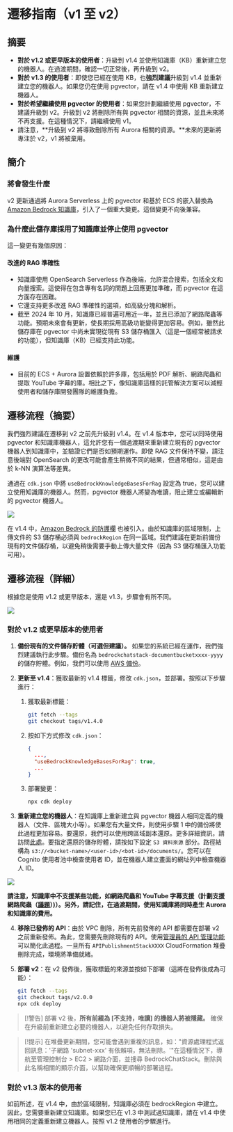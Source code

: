 # 遷移指南（v1 至 v2）

## 摘要

- **對於 v1.2 或更早版本的使用者**：升級到 v1.4 並使用知識庫（KB）重新建立您的機器人。在過渡期間，確認一切正常後，再升級到 v2。
- **對於 v1.3 的使用者**：即使您已經在使用 KB，也**強烈建議**升級到 v1.4 並重新建立您的機器人。如果您仍在使用 pgvector，請在 v1.4 中使用 KB 重新建立機器人。
- **對於希望繼續使用 pgvector 的使用者**：如果您計劃繼續使用 pgvector，不建議升級到 v2。升級到 v2 將刪除所有與 pgvector 相關的資源，並且未來將不再支援。在這種情況下，請繼續使用 v1。
- 請注意，**升級到 v2 將導致刪除所有 Aurora 相關的資源。**未來的更新將專注於 v2，v1 將被棄用。

## 簡介

### 將會發生什麼

v2 更新通過將 Aurora Serverless 上的 pgvector 和基於 ECS 的嵌入替換為 [Amazon Bedrock 知識庫](https://docs.aws.amazon.com/bedrock/latest/userguide/knowledge-base.html)，引入了一個重大變更。這個變更不向後兼容。

### 為什麼此儲存庫採用了知識庫並停止使用 pgvector

這一變更有幾個原因：

#### 改進的 RAG 準確性

- 知識庫使用 OpenSearch Serverless 作為後端，允許混合搜索，包括全文和向量搜索。這使得在包含專有名詞的問題上回應更加準確，而 pgvector 在這方面存在困難。
- 它還支持更多改進 RAG 準確性的選項，如高級分塊和解析。
- 截至 2024 年 10 月，知識庫已經普遍可用近一年，並且已添加了網路爬蟲等功能。預期未來會有更新，使長期採用高級功能變得更加容易。例如，雖然此儲存庫在 pgvector 中尚未實現從現有 S3 儲存桶匯入（這是一個經常被請求的功能），但知識庫（KB）已經支持此功能。

#### 維護

- 目前的 ECS + Aurora 設置依賴於許多庫，包括用於 PDF 解析、網路爬蟲和提取 YouTube 字幕的庫。相比之下，像知識庫這樣的託管解決方案可以減輕使用者和儲存庫開發團隊的維護負擔。

## 遷移流程（摘要）

我們強烈建議在遷移到 v2 之前先升級到 v1.4。在 v1.4 版本中，您可以同時使用 pgvector 和知識庫機器人，這允許您有一個過渡期來重新建立現有的 pgvector 機器人到知識庫中，並驗證它們是否如預期運作。即使 RAG 文件保持不變，請注意後端對 OpenSearch 的更改可能會產生稍微不同的結果，但通常相似，這是由於 k-NN 演算法等差異。

通過在 `cdk.json` 中將 `useBedrockKnowledgeBasesForRag` 設定為 true，您可以建立使用知識庫的機器人。然而，pgvector 機器人將變為唯讀，阻止建立或編輯新的 pgvector 機器人。

![](../imgs/v1_to_v2_readonly_bot.png)

在 v1.4 中，[Amazon Bedrock 的防護欄](https://aws.amazon.com/jp/bedrock/guardrails/) 也被引入。由於知識庫的區域限制，上傳文件的 S3 儲存桶必須與 `bedrockRegion` 在同一區域。我們建議在更新前備份現有的文件儲存桶，以避免稍後需要手動上傳大量文件（因為 S3 儲存桶匯入功能可用）。

## 遷移流程（詳細）

根據您是使用 v1.2 或更早版本，還是 v1.3，步驟會有所不同。

![](../imgs/v1_to_v2_arch.png)

### 對於 v1.2 或更早版本的使用者

1. **備份現有的文件儲存貯體（可選但建議）。** 如果您的系統已經在運作，我們強烈建議執行此步驟。備份名為 `bedrockchatstack-documentbucketxxxx-yyyy` 的儲存貯體。例如，我們可以使用 [AWS 備份](https://docs.aws.amazon.com/aws-backup/latest/devguide/s3-backups.html)。

2. **更新至 v1.4**：獲取最新的 v1.4 標籤，修改 `cdk.json`，並部署。按照以下步驟進行：

   1. 獲取最新標籤：
      ```bash
      git fetch --tags
      git checkout tags/v1.4.0
      ```
   2. 按如下方式修改 `cdk.json`：
      ```json
      {
        ...,
        "useBedrockKnowledgeBasesForRag": true,
        ...
      }
      ```
   3. 部署變更：
      ```bash
      npx cdk deploy
      ```

3. **重新建立您的機器人**：在知識庫上重新建立與 pgvector 機器人相同定義的機器人（文件、區塊大小等）。如果您有大量文件，則使用步驟 1 中的備份將使此過程更加容易。要還原，我們可以使用跨區域副本還原。更多詳細資訊，請訪問[此處](https://docs.aws.amazon.com/aws-backup/latest/devguide/restoring-s3.html)。要指定還原的儲存貯體，請按如下設定 `S3 資料來源` 部分。路徑結構為 `s3://<bucket-name>/<user-id>/<bot-id>/documents/`。您可以在 Cognito 使用者池中檢查使用者 ID，並在機器人建立畫面的網址列中檢查機器人 ID。

![](../imgs/v1_to_v2_KB_s3_source.png)

**請注意，知識庫中不支援某些功能，如網路爬蟲和 YouTube 字幕支援（計劃支援網路爬蟲（[議題](https://github.com/aws-samples/bedrock-chat/issues/557)）)）。另外，請記住，在過渡期間，使用知識庫將同時產生 Aurora 和知識庫的費用。**

4. **移除已發佈的 API**：由於 VPC 刪除，所有先前發佈的 API 都需要在部署 v2 之前重新發佈。為此，您需要先刪除現有的 API。使用[管理員的 API 管理功能](../ADMINISTRATOR_zh-TW.md)可以簡化此過程。一旦所有 `APIPublishmentStackXXXX` CloudFormation 堆疊刪除完成，環境將準備就緒。

5. **部署 v2**：在 v2 發佈後，獲取標籤的來源並按如下部署（這將在發佈後成為可能）：
   ```bash
   git fetch --tags
   git checkout tags/v2.0.0
   npx cdk deploy
   ```

> [!警告]
> 部署 v2 後，**所有前綴為 [不支持，唯讀] 的機器人將被隱藏。** 確保在升級前重新建立必要的機器人，以避免任何存取損失。

> [!提示]
> 在堆疊更新期間，您可能會遇到重複的訊息，如："資源處理程式返回訊息：'子網路 'subnet-xxx' 有依賴項，無法刪除。'"在這種情況下，導航至管理控制台 > EC2 > 網路介面，並搜尋 BedrockChatStack。刪除與此名稱相關的顯示介面，以幫助確保更順暢的部署過程。

### 對於 v1.3 版本的使用者

如前所述，在 v1.4 中，由於區域限制，知識庫必須在 bedrockRegion 中建立。因此，您需要重新建立知識庫。如果您已在 v1.3 中測試過知識庫，請在 v1.4 中使用相同的定義重新建立機器人。按照 v1.2 使用者的步驟進行。